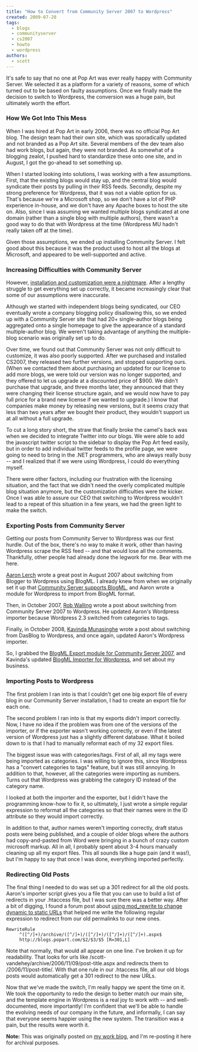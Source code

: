 ```yaml
---
title: "How to Convert from Community Server 2007 to Wordpress"
created: 2009-07-20
tags:
  - blogs
  - communityserver
  - cs2007
  - howto
  - wordpress
authors:
  - scott
---
```


It's safe to say that no one at Pop Art was ever really happy with Community Server. We selected it as a platform for a variety of reasons, some of which turned out to be based on faulty assumptions. Once we finally made the decision to switch to Wordpress, the conversion was a huge pain, but ultimately worth the effort.

### How We Got Into This Mess

When I was hired at Pop Art in early 2006, there was no official Pop Art blog. The design team had their own site, which was sporadically updated and not branded as a Pop Art site. Several members of the dev team also had work blogs, but again, they were not branded. As somewhat of a blogging zealot, I pushed hard to standardize these onto one site, and in August, I got the go-ahead to set something up.

When I started looking into solutions, I was working with a few assumptions. First, that the existing blogs would stay up, and the central blog would syndicate their posts by pulling in their RSS feeds. Secondly, despite my strong preference for Wordpress, that it was not a viable option for us. That's because we're a Microsoft shop, so we don't have a lot of PHP experience in-house, and we don't have any Apache boxes to host the site on. Also, since I was assuming we wanted multiple blogs syndicated at one domain (rather than a single blog with multiple authors), there wasn't a good way to do that with Wordpress at the time (Wordpress MU hadn't really taken off at the time).

Given those assumptions, we ended up installing Community Server. I felt good about this because it was the product used to host all the blogs at Microsoft, and appeared to be well-supported and active.

### Increasing Difficulties with Community Server

However, [installation and customization were a nightmare](/2007/10/skinning-community-server-2007/). After a lengthy struggle to get everything set up correctly, it became increasingly clear that some of our assumptions were inaccurate.

Although we started with independent blogs being syndicated, our CEO eventually wrote a company blogging policy disallowing this, so we ended up with a Community Server site that had 20+ single-author blogs being aggregated onto a single homepage to give the appearance of a standard multiple-author blog. We weren't taking advantage of anything the multiple-blog scenario was originally set up to do.

Over time, we found out that Community Server was not only difficult to customize, it was also poorly supported. After we purchased and installed CS2007, they released two further versions, and stopped supporting ours. (When we contacted them about purchasing an updated for our license to add more blogs, we were told our version was no longer supported, and they offered to let us upgrade at a discounted price of $900. We didn't purchase that upgrade, and three months later, they announced that they were changing their license structure again, and we would now have to pay full price for a brand new license if we wanted to upgrade.) I know that companies make money by releasing new versions, but it seems crazy that less than two years after we bought their product, they wouldn't support us at all without a full upgrade.

To cut a long story short, the straw that finally broke the camel's back was when we decided to integrate Twitter into our blogs. We were able to add the javascript twitter script to the sidebar to display the Pop Art feed easily, but in order to add individual twitter feeds to the profile page, we were going to need to bring in the .NET programmers, who are always really busy -- and I realized that if we were using Wordpress, I could do everything myself.

There were other factors, including our frustration with the licensing situation, and the fact that we didn't need the overly complicated multiple blog situation anymore, but the customization difficulties were the kicker. Once I was able to assure our CEO that switching to Wordpress wouldn't lead to a repeat of this situation in a few years, we had the green light to make the switch.

### Exporting Posts from Community Server

Getting our posts from Community Server to Wordpress was our first hurdle. Out of the box, there's no way to make it work, other than having Wordpress scrape the RSS feed -- and that would lose all the comments. Thankfully, other people had already done the legwork for me. Bear with me here.

[Aaron Lerch](http://www.aaronlerch.com/blog/2007/08/23/breaking-up-moving-blog-engines/) wrote a great post in August 2007 about switching from Blogger to Wordpress using BlogML. I already knew from when we originally set it up that [Community Server supports BlogML](http://blogs.popart.com/2006/08/community-server-is-grrrreat/), and Aaron wrote a module for Wordpress to import from BlogML format.

Then, in October 2007, [Rob Walling](http://www.softwarebyrob.com/2007/10/05/a-tale-of-moving-blog-engines-community-server-to-wordpress/) wrote a post about switching from Community Server 2007 to Wordpress. He updated Aaron's Wordpress importer because Wordpress 2.3 switched from categories to tags.

Finally, in October 2008, [Kavinda Munasinghe](http://www.kavinda.net/2008/10/23/migrating-from-dasblog-to-wordpress.html) wrote a post about switching from DasBlog to Wordpress, and once again, updated Aaron's Wordpress importer.

So, I grabbed the [BlogML Export module for Community Server 2007](http://nayyeri.net/blog/community-server-2007-blogml-converter/), and Kavinda's updated [BlogML Importer for Wordpress](http://www.kavinda.net/2008/10/23/migrating-from-dasblog-to-wordpress.html), and set about my business.

### Importing Posts to Wordpress

The first problem I ran into is that I couldn't get one big export file of every blog in our Community Server installation, I had to create an export file for each one.

The second problem I ran into is that my exports didn't import correctly. Now, I have no idea if the problem was from one of the versions of the importer, or if the exporter wasn't working correctly, or even if the latest version of Wordpress just has a slightly different database. What it boiled down to is that I had to manually reformat each of my 32 export files.

The biggest issue was with categories/tags. First of all, all my tags were being imported as categories. I was willing to ignore this, since Wordpress has a "convert categories to tags" feature, but it was still annoying. In addition to that, however, all the categories were importing as numbers. Turns out that Wordpress was grabbing the category ID instead of the category name.

I looked at both the importer and the exporter, but I didn't have the programming know-how to fix it, so ultimately, I just wrote a simple regular expression to reformat all the categories so that their names were in the ID attribute so they would import correctly.

In addition to that, author names weren't importing correctly, draft status posts were being published, and a couple of older blogs where the authors had copy-and-pasted from Word were bringing in a bunch of crazy custom microsoft markup. All in all, I probably spent about 3-4 hours manually cleaning up all my export files. This all sounds like a huge pain (and it was!), but I'm happy to say that once I was done, everything imported perfectly.

### Redirecting Old Posts

The final thing I needed to do was set up a 301 redirect for all the old posts. Aaron's importer script gives you a file that you can use to build a list of redirects in your .htaccess file, but I was sure there was a better way. After a bit of digging, I found a forum post about [using mod_rewrite to change dynamic to static URLs](http://www.webmasterworld.com/forum92/6079.htm) that helped me write the following regular expression to redirect from our old permalinks to our new ones.

```
RewriteRule
     ^([^/]+)/archive/([^/]+)/([^/]+)/([^/]+)/([^/]+).aspx$
     http://blogs.popart.com/$2/$3/$5 [R=301,L]
```

Note that normally, that would all appear on one line. I've broken it up for readability. That looks for urls like /scott-vandehey/archive/2006/11/09/post-title.aspx and redirects them to /2006/11/post-title/. With that one rule in our .htaccess file, all our old blogs posts would automatically get a 301 redirect to the new URLs.

Now that we've made the switch, I'm really happy we spent the time on it. We took the opportunity to redo the design to better match our main site, and the template engine in Wordpress is a real joy to work with -- and well-documented, more importantly! I'm confident that we'll be able to handle the evolving needs of our company in the future, and informally, I can say that everyone seems happier using the new system. The transition was a pain, but the results were worth it.

**Note:** This was originally posted on [my work blog](http://blogs.popart.com/author/scottvandehey/), and I'm re-posting it here for archival purposes.
